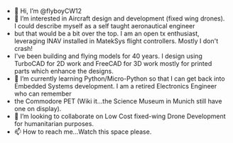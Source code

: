 - 👋 Hi, I’m @flyboyCW12
- 👀 I’m interested in Aircraft design and development (fixed wing drones).  I could describe myself as a self taught aeronautical engineer
- but that would be a bit over the top.  I am an open tx enthusiast, leveraging INAV installed in MatekSys flight controllers.  Mostly I don't crash! 
- I've been building and flying models for 40 years.  I design using TurboCAD for 2D work and FreeCAD for 3D work mostly for printed parts which enhance the designs.
- 🌱 I’m currently learning Python/Micro-Python so that I can get back into Embedded Systems development.  I am a retired Electronics Engineer who can remember
- the Commodore PET (Wiki it...the Science Museum in Munich still have one on display).
- 💞️ I’m looking to collaborate on Low Cost fixed-wing Drone Development for humanitarian purposes.
- 📫 How to reach me...Watch this space please.

<!---
flyboyCW12/flyboyCW12 is a ✨ special ✨ repository because its `README.md` (this file) appears on your GitHub profile.
You can click the Preview link to take a look at your changes.
--->
